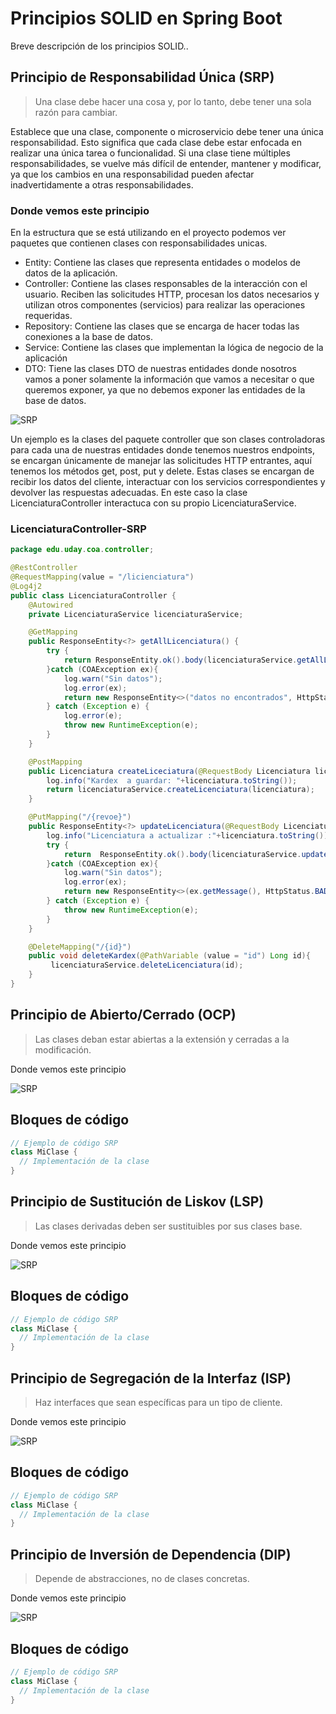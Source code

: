 # Principios SOLID en Spring Boot

Breve descripción de los principios SOLID..

## Principio de Responsabilidad Única (SRP)

> Una clase debe hacer una cosa y, por lo tanto, debe tener una sola razón para cambiar.

Establece que una clase, componente o microservicio debe tener una única responsabilidad. Esto significa que cada clase debe estar enfocada en realizar una única tarea o funcionalidad. Si una clase tiene múltiples responsabilidades, se vuelve más difícil de entender, mantener y modificar, ya que los cambios en una responsabilidad pueden afectar inadvertidamente a otras responsabilidades.

### Donde vemos este principio

En la estructura que se está utilizando en el proyecto podemos ver paquetes que contienen clases con responsabilidades unicas.
- Entity: Contiene las clases que representa entidades o modelos de datos de la aplicación.
- Controller: Contiene las clases responsables de la interacción con el usuario. Reciben las solicitudes HTTP, procesan los datos necesarios y utilizan otros componentes (servicios) para realizar las operaciones requeridas. 
- Repository: Contiene las clases que se encarga de hacer todas las conexiones a la base de datos.
- Service: Contiene las clases que implementan la lógica de negocio de la aplicación
- DTO: Tiene las clases DTO de nuestras entidades donde nosotros vamos a poner solamente la información que vamos a necesitar o que queremos exponer, ya que no debemos exponer las entidades de la base de datos.

![SRP](SOLID/SRP.jpg)

Un ejemplo es la clases del paquete controller que son clases controladoras para cada una de nuestras entidades donde tenemos nuestros endpoints, se encargan únicamente de manejar las solicitudes HTTP entrantes, aquí tenemos los métodos get, post, put y delete. Estas clases se encargan de recibir los datos del cliente, interactuar con los servicios correspondientes y devolver las respuestas adecuadas. En este caso la clase LicenciaturaController interactuca con su propio LicenciaturaService.

### **LicenciaturaController-SRP**
```java
package edu.uday.coa.controller;

@RestController
@RequestMapping(value = "/licienciatura")
@Log4j2
public class LicenciaturaController {
    @Autowired
    private LicenciaturaService licenciaturaService;

    @GetMapping
    public ResponseEntity<?> getAllLicenciatura() {
        try {
            return ResponseEntity.ok().body(licenciaturaService.getAllLicenciaturas());
        }catch (COAException ex){
            log.warn("Sin datos");
            log.error(ex);
            return new ResponseEntity<>("datos no encontrados", HttpStatus.OK);
        } catch (Exception e) {
            log.error(e);
            throw new RuntimeException(e);
        }
    }

    @PostMapping
    public Licenciatura createLiceciatura(@RequestBody Licenciatura licenciatura){
        log.info("Kardex  a guardar: "+licenciatura.toString());
        return licenciaturaService.createLicenciatura(licenciatura);
    }

    @PutMapping("/{revoe}")
    public ResponseEntity<?> updateLicenciatura(@RequestBody Licenciatura licenciatura, @PathVariable(value = "revoe")String revoe) {
        log.info("Licenciatura a actualizar :"+licenciatura.toString());
        try {
            return  ResponseEntity.ok().body(licenciaturaService.updateLicenciatura(licenciatura, revoe));
        }catch (COAException ex){
            log.warn("Sin datos");
            log.error(ex);
            return new ResponseEntity<>(ex.getMessage(), HttpStatus.BAD_REQUEST);
        } catch (Exception e) {
            throw new RuntimeException(e);
        }
    }

    @DeleteMapping("/{id}")
    public void deleteKardex(@PathVariable (value = "id") Long id){
         licenciaturaService.deleteLicenciatura(id);
    }
}
```
## Principio de Abierto/Cerrado (OCP)

> Las clases deban estar abiertas a la extensión y cerradas a la modificación.

Donde vemos este principio

![SRP](ruta/a/imagen/srp.png)

## **Bloques de código**
```java
// Ejemplo de código SRP
class MiClase {
  // Implementación de la clase
}
```
## Principio de Sustitución de Liskov (LSP)

> Las clases derivadas deben ser sustituibles por sus clases base.

Donde vemos este principio

![SRP](ruta/a/imagen/srp.png)

## **Bloques de código**
```java
// Ejemplo de código SRP
class MiClase {
  // Implementación de la clase
}
```
## Principio de Segregación de la Interfaz (ISP)

> Haz interfaces que sean específicas para un tipo de cliente.

Donde vemos este principio

![SRP](ruta/a/imagen/srp.png)

## **Bloques de código**
```java
// Ejemplo de código SRP
class MiClase {
  // Implementación de la clase
}
```
## Principio de Inversión de Dependencia (DIP)

> Depende de abstracciones, no de clases concretas.

Donde vemos este principio

![SRP](ruta/a/imagen/srp.png)

## **Bloques de código**
```java
// Ejemplo de código SRP
class MiClase {
  // Implementación de la clase
}
```
